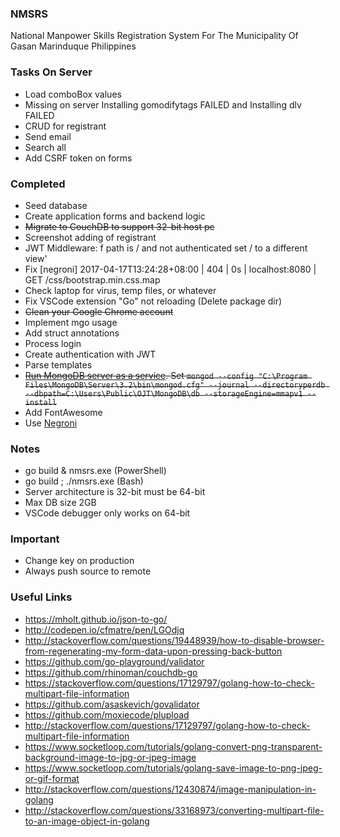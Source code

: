 ### NMSRS
National Manpower Skills Registration System For The Municipality Of Gasan Marinduque Philippines

### Tasks On Server
* Load comboBox values
* Missing on server Installing gomodifytags FAILED and Installing dlv FAILED
* CRUD for registrant
* Send email
* Search all
* Add CSRF token on forms

### Completed
* Seed database
* Create application forms and backend logic
* ~~Migrate to CouchDB to support 32-bit host pc~~
* Screenshot adding of registrant
* JWT Middleware: f path is / and not authenticated set / to a different view'
* Fix [negroni] 2017-04-17T13:24:28+08:00 | 404 | 0s | localhost:8080 | GET /css/bootstrap.min.css.map
* Check laptop for virus, temp files, or whatever
* Fix VSCode extension "Go" not reloading (Delete package dir)
* ~~Clean your Google Chrome account~~
* Implement mgo usage
* Add struct annotations
* Process login
* Create authentication with JWT
* Parse templates
* ~~[Run MongoDB server as a service](https://docs.mongodb.com/manual/tutorial/install-mongodb-on-windows/#configure-a-windows-service-for-mongodb-community-edition). Set `mongod --config "C:\Program Files\MongoDB\Server\3.2\bin\mongod.cfg" --journal --directoryperdb --dbpath=C:\Users\Public\OJT\MongoDB\db --storageEngine=mmapv1 --install`~~
* Add FontAwesome
* Use [Negroni](https://github.com/urfave/negroni)

### Notes
* go build & nmsrs.exe (PowerShell)
* go build ; ./nmsrs.exe (Bash)
* Server architecture is 32-bit must be 64-bit
* Max DB size 2GB
* VSCode debugger only works on 64-bit

### Important
* Change key on production
* Always push source to remote

### Useful Links
* https://mholt.github.io/json-to-go/
* http://codepen.io/cfmatre/pen/LGOdjq
* http://stackoverflow.com/questions/19448939/how-to-disable-browser-from-regenerating-my-form-data-upon-pressing-back-button
* https://github.com/go-playground/validator
* https://github.com/rhinoman/couchdb-go
* https://stackoverflow.com/questions/17129797/golang-how-to-check-multipart-file-information
* https://github.com/asaskevich/govalidator
* https://github.com/moxiecode/plupload
* http://stackoverflow.com/questions/17129797/golang-how-to-check-multipart-file-information
* https://www.socketloop.com/tutorials/golang-convert-png-transparent-background-image-to-jpg-or-jpeg-image
* https://www.socketloop.com/tutorials/golang-save-image-to-png-jpeg-or-gif-format
* http://stackoverflow.com/questions/12430874/image-manipulation-in-golang
* http://stackoverflow.com/questions/33168973/converting-multipart-file-to-an-image-object-in-golang
